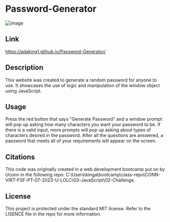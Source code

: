 # Password-Generator

![image](https://github.com/adaking1/Password-Generator/assets/137830553/de353cd6-b321-4601-86b1-d4d4c48ac311)

## Link

https://adaking1.github.io/Password-Generator/

## Description

This website was created to generate a random password for anyone to use. It showcases the use of logic and manipulation of the window object using JavaScript. 


## Usage

Press the red button that says "Generate Password" and a window prompt will pop up asking how many characters you want your password to be. If there is a valid input, more prompts will pop up asking about types of characters desired in the password. After all the questions are answered, a password that meets all of your requirements will appear on the screen.

## Citations

This code was originally created in a web development bootcamp put on by Uconn in the following repo: C:\Users\kinga\bootcamp\class-repo\CONN-VIRT-FSF-PT-07-2023-U-LOLC\03-JavaScript\02-Challenge.

## License

This project is protected under the standard MIT license. Refer to the LISENCE file in the repo for more information.
